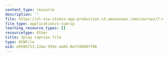 ```yaml
---
content_type: resource
description: ''
file: https://ol-ocw-studio-app-production.s3.amazonaws.com/courses/7-01sc-fundamentals-of-biology-fall-2011/e858671322ae593eaa658e7199407f86_tMr9XH64rtM.vtt
file_type: application/x-subrip
learning_resource_types: []
resourcetype: Other
title: 3play caption file
type: OCWFile
uid: e8586713-22ae-593e-aa65-8e7199407f86
---
```

